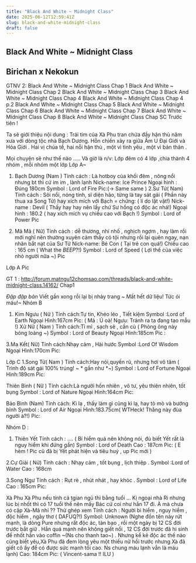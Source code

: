 ```yaml
---
title: "Black And White ~ Midnight Class"
date: 2025-06-12T12:59:41Z
slug: black-and-white-midnight-class
draft: false
---
```


## Black And White ~ Midnight Class

## Birichan x Nekokun

GTNV 2: Black And White ~ Midnight Class Chap 1
Black And White ~ Midnight Class Chap 2
Black And White ~ Midnight Class Chap 3
Black And White ~ Midnight Class Chap 4
Black And White ~ Midnight Class Chap 4 p.2
Black And White ~ Midnight Class Chap 5
Black And White ~ Midnight Class Chap 6 
Black And White ~ Midnight Class Chap 7
Black And White ~ Midnight Class Chap 8
Black And White ~ Midnight Class Chap SC
Trước tiên !
 
Ta sẽ giới thiệu nội dung :
Trái tim của Xà Phu tran chứa đầy hận thù năm xưa với dòng tộc nhà Bạch Dương. Hỗn chiến xảy ra giữa Âm U Đại Giới và Hỏa Giới . Hai vị chúa tể, hai nỗi hận thù , một vì tình yêu , một vì bản thân .
 
Mọi chuyện sẽ như thế nào .....
Và giờ là n/v:
Lớp đêm có 4 lớp ,chia thành 4 nhóm , mỗi nhóm một lớp
Lớp A~
1. Bạch Dương (Nam )
Tính cách : Là hotboy của khối đêm , nông nổi nhưng bt thì cứ im im , lành lạnh
Nick-name: Ice Prince
Ngoại hình : Đúng 180cm
Symbol : Lord of Fire
Pic:(-> Same same )
2.Sư Tử( Nam)
Tính cách : Sôi nổi, nóng tính, sĩ diện hão, từng là tay sát gái ( Phần này thua xa Song Tử) hay xích mích với Bạch
= chứng: ( lí do lặt vặt!)
Nick-name : Devil ( Thấy hay hay nên lấy chứ Sư hổng có độc ác nhá!)
Ngoại hình : 180.2 ( hay xích mích vụ chiều cao với Bạch !)
Symbol : Lord of Power
Pic

 
3. Mã Mã ( Nữ)
Tính cách : dễ thương, nhí nhố , nghịch ngợm , hay làm rồi mới nghĩ nên thường xuyên cảm thấy có tội nhưng rồi lại quên ngay, nạn nhân bắt nạt của Sư Tử
Nick-name: Bé Con ( Tại trẻ con quá!)
Chiều cao : 165 cm ( What the *BEEP*?!)
Symbol : Lord of Speed ( Lợi thế của việc nhỏ người nữa ~)
Pic
 
Lớp A Pic

 
GT 1 : http://forum.matngu12chomsao.com/threads/black-and-white-midnight-class.14162/
Chap1
 
*Đập đập bàn*
Viết gần xong rồi lại bị nhảy trang ~ Mất hết dữ liệu!
Tức ói máu!~
Nhóm B
1. Kim Ngưu ( Nữ )
Tính cách:Tự tin, Khéo léo , Tiết kiệm
Symbol :Lord of Earth
Ngoại Hình:167cm
Pic:
( Mã : Ú oà! Ngưu: Tránh ra ta đang tạo mẫu !)
Xử Nữ ( Nam )
Tính cách:Tỉ mỉ , sạch sẽ , cần cù ( Phòng ông này bóng loáng ~)
Symbol : Lord of Beauty
Ngoại Hình:185cm
Pic :
 
3.Ma Kết( Nữ)
Tính cách:Nhạy cảm , Hài hước
Symbol :Lord Of Wisdom
Ngoại Hình:170cm
Pic:
 
Lớp C
1.Song Tử( Nam )
Tính cách:Hay nói,quyến rũ, nhưng hơi vô tâm ( Trình độ sát gái 100% trúng! ~ * gần như *~)
Symbol : Lord of Fortune
Ngoại Hình:189cm
Pic:

 
Thiên Bình ( Nữ )
Tính cách:Là người hồn nhiên , vô tư, yêu thiên nhiên, tốt bụng
Symbol : Lord of Nature
Ngoại Hình:164cm
Pic:
 
Bảo Bình (Nam)
Tính cách: Kì lạ , thấy làm gì cũng kì lạ, hay tò mò và bướng bỉnh
Symbol : Lord of Air
Ngoại Hình:183.75cm( WTHeck! Thằng này đùa người à?!)
Pic:
 
Nhóm D :
1. Thiên Yết
Tính cách : .... ( Bí hiểm quá nên không nói, đủ biết Yết rất là nguy hiểm khi đứng gần)
Symbol : Lord of Death
Cao : 187cm
Pic: ( E hèm ! Pic cũ đã bị Yết phát hiện và tiêu huỷ , up Pic mới )

2.Cự Giải ( Nữ)
Tính cách : Nhạy cảm , tốt bụng , lịch thiệp .
Symbol :Lord of Water
Cao : 168cm

3.Song Ngư
Tính cách : Rụt rè , nhút nhát , hay khóc .
Symbol : Lord of Life
Cao : 165cm
Pic:

Xà Phu
Xà Phu nếu tính cả tgian ngủ thì bằng tuổi ... Kị ngoại nhà Ri nhưng lúc bị nhốt thì có 17 tuổi thế nên mấy Bác cứ coi như hắn 17 đi. À mà chưa có cặp Xà-Mã nhỉ ?? Thử ghép xem
Tính cách : Người bì hiểm , nguy hiểm , độc hiểm , ngây thơ ( DAFUQ?!)
Symbol: Unknown (Nghe đồn tên này rứt mạnh, là dòng Pure nhưng rất độc ác, tàn bạo , rồi một ngày bị 12 CS đời trước bắt giữ . Hắn quá mạnh nên không giết nổi , 12 CS đời trước đã hi sinh để nhốt hắn vào coffin ~(Ns cho thanh tao~) . Nhưng kể kẻ độc ác thế nào cũng biết yêu,Xà Phu đã đem lòng yêu một thiếu nữ hồi trước nhưng Xà đã giết cô ấy để có được sức mạnh tối cao. Ns chung máu lạnh vẫn là máu lạnh)
Cao: 184cm
Pic: ( Vincent-sama !! ILU )
